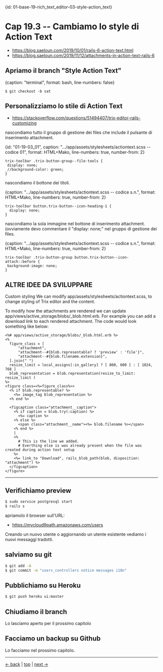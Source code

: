 {id: 01-base-19-rich_text_editor-03-style-action_text}
# Cap 19.3 -- Cambiamo lo style di Action Text


* https://blog.saeloun.com/2019/10/01/rails-6-action-text.html
* https://blog.saeloun.com/2019/11/12/attachments-in-action-text-rails-6




## Apriamo il branch "Style Action Text"

{caption: "terminal", format: bash, line-numbers: false}
```
$ git checkout -b sat
```





## Personalizziamo lo stile di Action Text


* https://stackoverflow.com/questions/51494407/trix-editor-rails-customizing

nascondiamo tutto il gruppo di gestione dei files che include il pulsante di inserimento attachment.

{id: "01-19-03_01", caption: ".../app/assets/stylesheets/actiontext.scss -- codice 01", format: HTML+Mako, line-numbers: true, number-from: 2}
```
trix-toolbar .trix-button-group--file-tools {
 display: none;
 //background-color: green;
}
```

nascondiamo il bottone dei titoli.

{caption: ".../app/assets/stylesheets/actiontext.scss -- codice s.n.", format: HTML+Mako, line-numbers: true, number-from: 2}
```
trix-toolbar button.trix-button--icon-heading-1 {
  display: none;
}
```

nascondiamo la sola immagine nel bottone di inserimento attachment. (ovviamente devo commentare il "display: none;" nel gruppo di gestione dei files.

{caption: ".../app/assets/stylesheets/actiontext.scss -- codice s.n.", format: HTML+Mako, line-numbers: true, number-from: 2}
```
trix-toolbar .trix-button-group button.trix-button--icon-attach::before {
 background-image: none;
}
```




## ALTRE IDEE DA SVILUPPARE


Custom styling
We can modify app/assets/stylesheets/actiontext.scss, to change styling of Trix editor and the content.

To modify how the attachments are rendered we can update app/views/active_storage/blobs/_blob.html.erb. For example you can add a download link to each rendered attachment. The code would look something like below:

```
<%# app/views/active_storage/blobs/_blob.html.erb %>
<%
  figure_class = [
      "attachment",
      "attachment--#{blob.representable? ? 'preview' : 'file'}",
      "attachment--#{blob.filename.extension}",
  ].join(" ")
  resize_limit = local_assigns[:in_gallery] ? [ 800, 600 ] : [ 1024, 768 ]
  blob_representation = blob.representation(resize_to_limit: resize_limit )
%>
<figure class=<%=figure_class%>>
  <% if blob.representable? %>
    <%= image_tag blob_representation %>
  <% end %>

  <figcaption class="attachment__caption">
    <% if caption = blob.try(:caption) %>
      <%= caption %>
    <% else %>
      <span class="attachment__name"><%= blob.filename %></span>
    <% end %>
    |
    <%
      # This is the line we added.
      # Everthing else is was already present when the file was created during action text setup
    %>
    <%= link_to "Download", rails_blob_path(blob, disposition: "attachment") %>
  </figcaption>
</figure>
```






---



## Verifichiamo preview

```bash
$ sudo service postgresql start
$ rails s
```

apriamolo il browser sull'URL:

* https://mycloud9path.amazonaws.com/users

Creando un nuovo utente o aggiornando un utente esistente vediamo i nuovi messaggi tradotti.



## salviamo su git

```bash
$ git add -A
$ git commit -m "users_controllers notice messages i18n"
```



## Pubblichiamo su Heroku

```bash
$ git push heroku ui:master
```



## Chiudiamo il branch

Lo lasciamo aperto per il prossimo capitolo



## Facciamo un backup su Github

Lo facciamo nel prossimo capitolo.



---

[<- back](https://github.com/flaviobordonidev/leanpubabrandnewcms/blob/master/01-base/09-manage_users/03-browser_tab_title_users-it.md)
 | [top](#top) |
[next ->](https://github.com/flaviobordonidev/leanpubabrandnewcms/blob/master/01-base/10-users_i18n/02-users_form_i18n-it.md)
